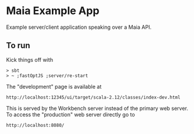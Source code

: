 
# Maia Example App

Example server/client application speaking over a Maia API.

## To run

Kick things off with

```
> sbt
> ~ ;fastOptJS ;server/re-start
```

The "development" page is available at

```
http://localhost:12345/ui/target/scala-2.12/classes/index-dev.html
```

This is served by the Workbench server instead of the primary web
server. To access the "production" web server directly go to

```
http://localhost:8080/
```